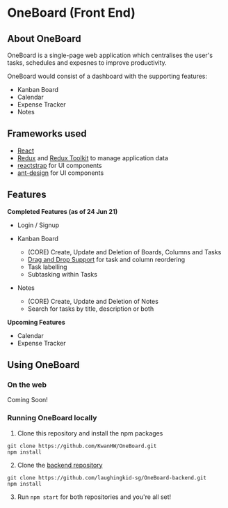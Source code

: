 # OneBoard (Front End)

## About OneBoard

OneBoard is a single-page web application which centralises the user's tasks, schedules and expesnes to improve productivity. 

OneBoard would consist of a dashboard with the supporting features:
- Kanban Board
- Calendar
- Expense Tracker
- Notes

## Frameworks used
- [React](https://reactjs.org/) 
- [Redux](https://redux.js.org/) and [Redux Toolkit](https://github.com/reduxjs/redux-toolkit) to manage application data
- [reactstrap](https://github.com/reactstrap/reactstrap) for UI components
- [ant-design](https://github.com/ant-design/ant-design/) for UI components

## Features
**Completed Features (as of 24 Jun 21)**
- Login / Signup
- Kanban Board
  - (CORE) Create, Update and Deletion of Boards, Columns and Tasks
  - [Drag and Drop Support](https://github.com/atlassian/react-beautiful-dnd) for task and column reordering
  - Task labelling
  - Subtasking within Tasks

- Notes
  - (CORE) Create, Update and Deletion of Notes 
  - Search for tasks by title, description or both

**Upcoming Features**
- Calendar
- Expense Tracker

## Using OneBoard
### On the web
Coming Soon!

### Running OneBoard locally
1. Clone this repository and install the npm packages

```
git clone https://github.com/KwanHW/OneBoard.git
npm install
```

2. Clone the [backend repository](https://github.com/laughingkid-sg/OneBoard-backend)

```
git clone https://github.com/laughingkid-sg/OneBoard-backend.git
npm install
```

3. Run `npm start` for both repositories and you're all set!
